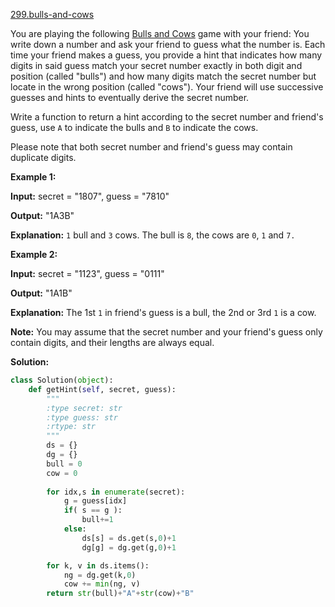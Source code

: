 [299.bulls-and-cows](https://leetcode.com/problems/bulls-and-cows/)  

You are playing the following [Bulls and Cows](https://en.wikipedia.org/wiki/Bulls_and_Cows) game with your friend: You write down a number and ask your friend to guess what the number is. Each time your friend makes a guess, you provide a hint that indicates how many digits in said guess match your secret number exactly in both digit and position (called "bulls") and how many digits match the secret number but locate in the wrong position (called "cows"). Your friend will use successive guesses and hints to eventually derive the secret number.

Write a function to return a hint according to the secret number and friend's guess, use `A` to indicate the bulls and `B` to indicate the cows. 

Please note that both secret number and friend's guess may contain duplicate digits.

**Example 1:**

**Input:** secret = "1807", guess = "7810"

**Output:** "1A3B"

**Explanation:** `1` bull and `3` cows. The bull is `8`, the cows are `0`, `1` and `7.`

**Example 2:**

**Input:** secret = "1123", guess = "0111"

**Output:** "1A1B"

**Explanation:** The 1st `1` in friend's guess is a bull, the 2nd or 3rd `1` is a cow.

**Note:** You may assume that the secret number and your friend's guess only contain digits, and their lengths are always equal.  



**Solution:**  

```python
class Solution(object):
    def getHint(self, secret, guess):
        """
        :type secret: str
        :type guess: str
        :rtype: str
        """
        ds = {}
        dg = {}
        bull = 0
        cow = 0
        
        for idx,s in enumerate(secret):
            g = guess[idx]
            if( s == g ):
                bull+=1
            else:
                ds[s] = ds.get(s,0)+1
                dg[g] = dg.get(g,0)+1

        for k, v in ds.items():
            ng = dg.get(k,0)
            cow += min(ng, v)
        return str(bull)+"A"+str(cow)+"B"
```
      